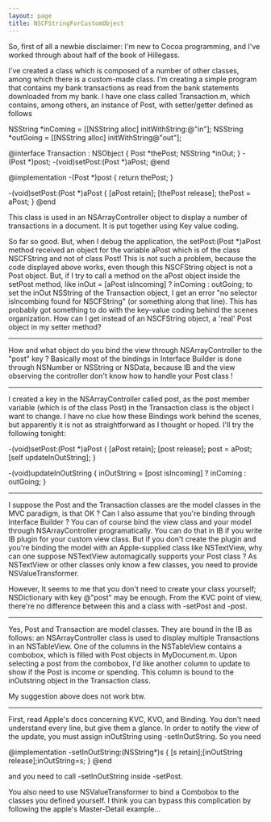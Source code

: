 ```yaml
---
layout: page
title: NSCFStringForCustomObject
---
```




So, first of all a newbie disclaimer: I'm new to Cocoa programming, and I've worked through about half of the book of Hillegass.

I've created a class which is composed of a number of other classes, among which there is a custom-made class. I'm creating a simple program that contains my bank transactions as read from the bank statements downloaded from my bank. I have one class called Transaction.m, which contains, among others, an instance of Post, with setter/getter defined as follows

    

NSString *inComing = [[NSString alloc] initWithString:@"in"];
NSString *outGoing = [[NSString alloc] initWithString@"out"];

@interface Transaction : NSObject <NSCoding>
{
Post *thePost;
NSString *inOut;
}
-(Post *)post;
-(void)setPost:(Post *)aPost;
@end

@implementation
-(Post *)post
{
  return thePost;
}

-(void)setPost:(Post *)aPost
{
  [aPost retain];
  [thePost release];
  thePost = aPost;
}
@end



This class is used in an NSArrayController object to display a number of transactions in a document. It is put together using Key value coding.

So far so good. But, when I debug the application, the setPost:(Post *)aPost method received an object for the variable aPost which is of the class NSCFString and not of class Post! This is not such a problem, because the code displayed above works, even though this NSCFString object is not a Post object. But, if I try to call a method on the aPost object inside the setPost method, like inOut = [aPost isIncoming] ? inComing : outGoing; to set the inOut NSString of the Transaction object, I get an error "no selector isIncombing found for NSCFString" (or something along that line). 
This has probably got something to do with the key-value coding behind the scenes organization. How can I get instead of an NSCFString object, a 'real' Post object in my setter method?


----

How and what object do you bind the view through NSArrayController to the "post" key ?
Basically most of the bindings in Interface Builder is done through NSNumber or NSString or NSData,
because IB and the view observing the controller don't know how to handle your Post class !

----

I created a key in the NSArrayController called post, as the post member variable (which is of the class Post) in the Transaction class is the object I want to change. I have no clue how these Bindings work behind the scenes, but apparently it is not as straightforward as I thought or hoped.
I'll try the following tonight:

    

-(void)setPost:(Post *)aPost
{
  [aPost retain];
  [post release];
  post = aPost;
  [self updateInOutString];
}

-(void)updateInOutString
{
  inOutString = [post isIncoming] ? inComing : outGoing;
}



----

I suppose the Post and the Transaction classes are the model classes in the MVC paradigm, is that OK ?
Can I also assume that you're binding through Interface Builder ? 
You can of course bind the view class and your model through NSArrayController 
programatically.  You can do that in IB if you write IB plugin for your custom view class.
But if you don't create the plugin and you're binding the model with an Apple-supplied class like NSTextView,
why can one suppose NSTextView automagically supports your Post class ?
As NSTextView or other classes only know a few classes, you need to provide NSValueTransformer. 

However, It seems to me that you don't need to create your class yourself; NSDictionary with key @"post" may be enough.
From the KVC point of view, there're no difference between this and a class with -setPost and -post.


----
Yes, Post and Transaction are model classes. They are bound in the IB as follows: an NSArrayController class is used to display multiple Transactions in an NSTableView. One of the columns in the NSTableView contains a combobox, which is filled with Post objects in MyDocument.m. Upon selecting a post from the combobox, I'd like another column to update to show if the Post is income or spending. This column is bound to the inOutstring object in the Transaction class.

My suggestion above does not work btw.

----

First, read Apple's docs concerning KVC, KVO, and Binding. You don't need understand every line, but give them a glance.
In order to notify the view of the update, you must assign inOutString using -setInOutString. So you need
    
@implementation
-setInOutString:(NSString*)s
{
[s retain];[inOutString release];inOutString=s;
}
@end

and you need to call -setInOutString inside -setPost.

You also need to use NSValueTransformer to bind a Combobox to the classes you defined yourself.
I think you can bypass this complication by following the apple's Master-Detail example...

